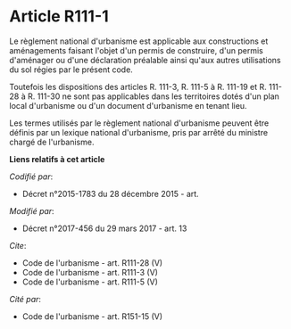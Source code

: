 # Article R111-1

Le règlement national d'urbanisme est applicable aux constructions et aménagements faisant l'objet d'un permis de construire,
d'un permis d'aménager ou d'une déclaration préalable ainsi qu'aux autres utilisations du sol régies par le présent code. 

Toutefois les dispositions des articles R. 111-3, R. 111-5 à R. 111-19 et R. 111-28 à R. 111-30 ne sont pas applicables dans
les territoires dotés d'un plan local d'urbanisme ou d'un document d'urbanisme en tenant lieu. 

Les termes utilisés par le règlement national d'urbanisme peuvent être définis par un lexique national d'urbanisme, pris par
arrêté du ministre chargé de l'urbanisme.

**Liens relatifs à cet article**

_Codifié par_:

  - Décret n°2015-1783 du 28 décembre 2015 - art.

_Modifié par_:

  - Décret n°2017-456 du 29 mars 2017 - art. 13

_Cite_:

  - Code de l'urbanisme - art. R111-28 (V)
  - Code de l'urbanisme - art. R111-3 (V)
  - Code de l'urbanisme - art. R111-5 (V)

_Cité par_:

  - Code de l'urbanisme - art. R151-15 (V)
